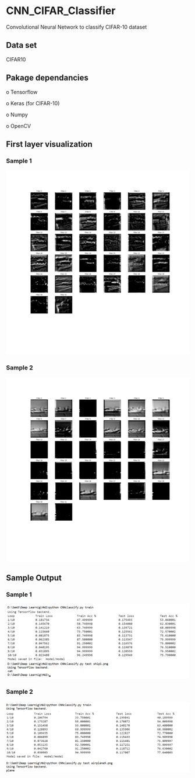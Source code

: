 # CNN_CIFAR_Classifier
Convolutional Neural Network to classify CIFAR-10 dataset

## Data set
CIFAR10

## Pakage dependancies

o Tensorflow

o Keras (for CIFAR-10)

o Numpy

o OpenCV 

## First layer visualization


### Sample 1
![Visualization1](https://github.com/SayleeMJ/CIFAR-10-dataset-classifier/blob/main/src/CONV_rslt_1_ship.png)

### Sample 2
![Visualization2](https://github.com/SayleeMJ/CIFAR-10-dataset-classifier/blob/main/src/CONV_rslt_2_plane.png)

## Sample Output

### Sample 1

![output1](https://github.com/SayleeMJ/CIFAR-10-dataset-classifier/blob/main/src/output1.png)

### Sample 2
![output2](https://github.com/SayleeMJ/CIFAR-10-dataset-classifier/blob/main/src/output2.png)
